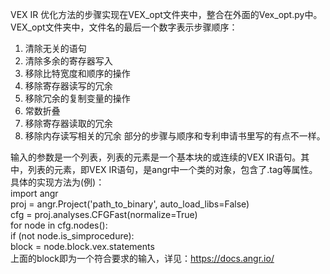 VEX IR 优化方法的步骤实现在VEX_opt文件夹中，整合在外面的Vex_opt.py中。  
VEX_opt文件夹中，文件名的最后一个数字表示步骤顺序：
1. 清除无关的语句
2. 清除多余的寄存器写入
3. 移除比特宽度和顺序的操作
4. 移除寄存器读写的冗余
5. 移除冗余的复制变量的操作
6. 常数折叠
7. 移除寄存器读取的冗余
8. 移除内存读写相关的冗余
部分的步骤与顺序和专利申请书里写的有点不一样。  

输入的参数是一个列表，列表的元素是一个基本块的或连续的VEX IR语句。其中，列表的元素，即VEX IR语句，是angr中一个类的对象，包含了.tag等属性。  
具体的实现方法为(例)：  
import angr  
proj = angr.Project('path_to_binary', auto_load_libs=False)  
cfg = proj.analyses.CFGFast(normalize=True)  
for node in cfg.nodes():  
    if (not node.is_simprocedure):  
        block = node.block.vex.statements  
上面的block即为一个符合要求的输入，详见：https://docs.angr.io/

